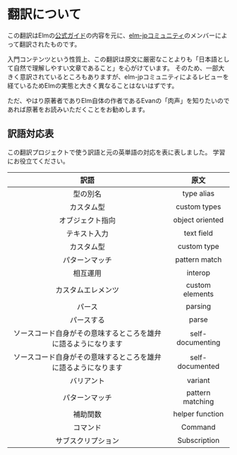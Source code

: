 # 翻訳について

この翻訳はElmの[公式ガイド](https://guide.elm-lang.org/)の内容を元に、[elm-jpコミュニティ](https://elm-lang.jp)のメンバーによって翻訳されたものです。

入門コンテンツという性質上、この翻訳は原文に厳密なことよりも「日本語として自然で理解しやすい文章であること」を心がけています。
そのため、一部大きく意訳されているところもありますが、elm-jpコミュニティによるレビューを経ているためElmの実態と大きく異なることはないはずです。

ただ、やはり原著者でありElm自体の作者であるEvanの「肉声」を知りたいのであれば原著をお読みいただくことをお勧めします。

## 訳語対応表

この翻訳プロジェクトで使う訳語と元の英単語の対応を表に表しました。
学習にお役立てください。

| 訳語              | 原文            |
|:-----------------:|:---------------:|
| 型の別名          | type alias      |
| カスタム型        | custom types    |
| オブジェクト指向  | object oriented |
| テキスト入力      | text field      |
| カスタム型        | custom type     |
| パターンマッチ    | pattern match   |
| 相互運用          | interop         |
| カスタムエレメンツ| custom elements |
| パース            | parsing         |
| パースする        | parse           |
| ソースコード自身がその意味するところを雄弁に語るようになります | self-documenting |
| ソースコード自身がその意味するところを雄弁に語るようになります | self-documented |
| バリアント    | variant       |
| パターンマッチ | pattern matching |
| 補助関数       | helper function  |
| コマンド | Command |
| サブスクリプション | Subscription |

